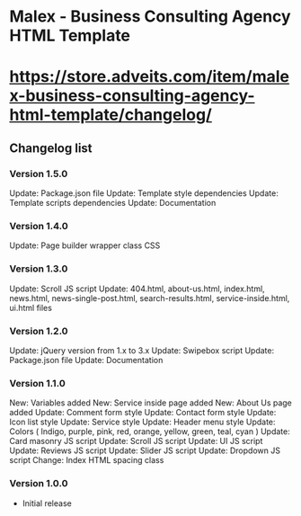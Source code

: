 # Malex - Business Consulting Agency HTML Template
# https://store.adveits.com/item/malex-business-consulting-agency-html-template/changelog/

## Changelog list

### Version 1.5.0
Update: Package.json file
Update: Template style dependencies
Update: Template scripts dependencies
Update: Documentation

### Version 1.4.0
Update: Page builder wrapper class CSS

### Version 1.3.0
Update: Scroll JS script
Update: 404.html, about-us.html, index.html, news.html, news-single-post.html, search-results.html, service-inside.html, ui.html files

### Version 1.2.0
Update: jQuery version from 1.x to 3.x
Update: Swipebox script
Update: Package.json file
Update: Documentation

### Version 1.1.0
New:    Variables added
New:    Service inside page added
New:    About Us page added
Update: Comment form style
Update: Contact form style
Update: Icon list style
Update: Service style
Update: Header menu style
Update: Colors ( Indigo, purple, pink, red, orange, yellow, green, teal, cyan )
Update: Card masonry JS script
Update: Scroll JS script
Update: UI JS script
Update: Reviews JS script
Update: Slider JS script
Update: Dropdown JS script
Change: Index HTML spacing class

### Version 1.0.0
- Initial release
